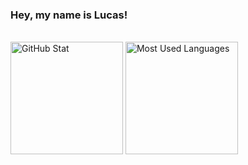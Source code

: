 ### Hey, my name is Lucas!

<br>
<div>
    <img src="https://github-readme-stats.vercel.app/api?username=DevLucasEduardo&show_icons=true&hide_border=true&bg_color=212121&text_color=f4f5f6&title_color=5CFFFC&icon_color=5CFFFC" height="180em" alt="GitHub Stat">
  <img src="https://github-readme-stats.vercel.app/api/top-langs/?username=DevLucasEduardo&layout=compact&hide_border=true&bg_color=212121&text_color=f4f5f6&title_color=5CFFFC" height="180em" alt="Most Used Languages">
</div>


